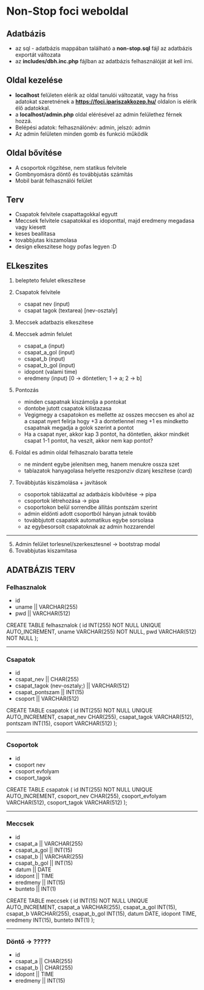 # Non-Stop foci weboldal

## Adatbázis
- az sql - adatbázis mappában található a __non-stop.sql__ fájl az adatbázis exportát változata
- az __includes/dbh.inc.php__ fájlban az adatbázis felhasználóját át kell írni.

## Oldal kezelése
- __localhost__ felületen elérik az oldal tanulói változatát, vagy ha friss adatokat szeretnének a __https://foci.ipariszakkozep.hu/__ oldalon is elérik élő adatokkal.
- a __localhost/admin.php__ oldal elérésével az admin felülethez férnek hozzá.
- Belépési adatok: felhasználónév: admin, jelszó: admin
- Az admin felületen minden gomb és funkció működik

## Oldal bővítése
- A csoportok rögzítése, nem statikus felvitele
- Gombnyomásra döntő és továbbjutás számítás
- Mobil barát felhasználói felület

## Terv
- Csapatok felvitele csapattagokkal egyutt
- Meccsek felvitele csapatokkal es idoponttal, majd eredmeny megadasa vagy kiesett
- keses beallitasa
- tovabbjutas kiszamolasa
- design elkeszitese hogy pofas legyen :D


## ELkeszites
1. belepteto felulet elkeszitese
2. Csapatok felvitele
    - csapat nev (input)
    - csapat tagok (textarea) [nev-osztaly]
3. Meccsek adatbazis elkeszitese
4. Meccsek admin felulet
    - csapat_a (input)
    - csapat_a_gol (input)
    - csapat_b (input)
    - csapat_b_gol (input)
    - idopont (valami time)
    - eredmeny (input) [0 -> döntetlen; 1 -> a; 2 -> b]
5. Pontozás
    - minden csapatnak kiszámolja a pontokat
    - dontobe jutott csapatok kilistazasa
    - Vegigmegy a csapatokon es mellette az osszes meccsen es ahol az a csapat nyert felirja hogy +3 a dontetlennel meg +1 es mindketto csapatnak megadja a golok szerint a pontot
    - Ha a csapat nyer, akkor kap 3 pontot, ha döntetlen, akkor mindkét csapat 1-1 pontot, ha veszít, akkor nem kap pontot?

6. Foldal es admin oldal felhasznalo baratta tetele
    - ne mindent egybe jelenitsen meg, hanem menukre ossza szet
    - tablazatok hanyagolasa helyette reszponziv dizanj keszitese (card)
7. Továbbjutás kiszámolása + javítások
    - csoportok táblázattal az adatbázis kibővítése -> pipa
    - csoportok létrehozása -> pipa
    - csoportokon belül sorrendbe állítás pontszám szerint 
    - admin eldönti adott csoportból hányan jutnak tovább
    - továbbjutott csapatok automatikus egybe sorsolasa
    - az egybesorsolt csapatoknak az admin hozzarendel

---

5. Admin felület torlesnel/szerkesztesnel -> bootstrap modal
6. Tovabbjutas kiszamitasa

## ADATBÁZIS TERV

### Felhasznalok
- id
- uname || VARCHAR(255)
- pwd   || VARCHAR(512)

CREATE TABLE felhasznalok (
    id INT(255) NOT NULL UNIQUE AUTO_INCREMENT,
    uname VARCHAR(255) NOT NULL,
    pwd VARCHAR(512) NOT NULL
);

---

### Csapatok
- id
- csapat_nev                  || CHAR(255)
- csapat_tagok (nev-osztaly;) || VARCHAR(512)
- csapat_pontszam             || INT(15)
- csoport                     || VARCHAR(512)

CREATE TABLE csapatok (
    id INT(255) NOT NULL UNIQUE AUTO_INCREMENT,
    csapat_nev CHAR(255),
    csapat_tagok VARCHAR(512),
    pontszam INT(15),
    csoport VARCHAR(512)
);

---

### Csoportok

- id 
- csoport nev
- csoport evfolyam
- csoport_tagok

CREATE TABLE csapatok (
    id INT(255) NOT NULL UNIQUE AUTO_INCREMENT,
    csoport_nev CHAR(255),
    csoport_evfolyam VARCHAR(512),
    csoport_tagok VARCHAR(512)
);

---

### Meccsek
- id
- csapat_a     || VARCHAR(255)
- csapat_a_gol || INT(15)
- csapat_b     || VARCHAR(255)
- csapat_b_gol || INT(15)
- datum        || DATE
- idopont      || TIME
- eredmeny     || INT(15)
- bunteto      || INT(1)

CREATE TABLE meccsek (
    id INT(15) NOT NULL UNIQUE AUTO_INCREMENT,
    csapat_a VARCHAR(255),
    csapat_a_gol INT(15),
    csapat_b VARCHAR(255),
    csapat_b_gol INT(15),
    datum DATE,
    idopont TIME,
    eredmeny INT(15),
    bunteto INT(1)
);

---

### Döntő -> ?????
- id
- csapat_a || CHAR(255)
- csapat_b || CHAR(255)
- idopont  || TIME
- eredmeny || INT(15)